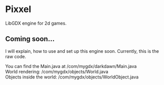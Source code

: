 # Pixxel
LibGDX engine for 2d games.

## Coming soon...

I will explain, how to use and set up this engine soon.
Currently, this is the raw code.

You can find the Main.java at /com/mygdx/darkdawn/Main.java<br>
World rendering: /com/mygdx/objects/World.java<br>
Objects inside the world: /com/mygdx/objects/WorldObject.java<br>
